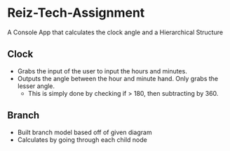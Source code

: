 # Reiz-Tech-Assignment
A Console App that calculates the clock angle and a Hierarchical Structure

## Clock
- Grabs the input of the user to input the hours and minutes.
- Outputs the angle between the hour and minute hand. Only grabs the lesser angle.
  - This is simply done by checking if > 180, then subtracting by 360.

## Branch
- Built branch model based off of given diagram
- Calculates by going through each child node
